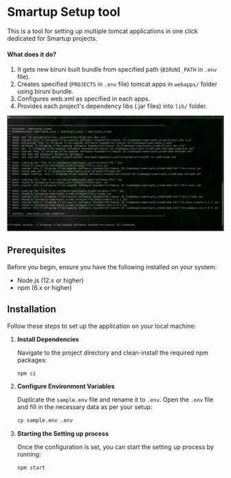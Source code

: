 # Smartup Setup tool

This is a tool for setting up multiple tomcat applications in one click dedicated for Smartup projects.

#### What does it do?
1. It gets new biruni built bundle from specified path (`BIRUNI_PATH` in `.env` file).
2. Creates specified (`PROJECTS` in `.env` file) tomcat apps in `webapps/` folder using biruni bundle.
3. Configures web.xml as specified in each apps.
4. Provides each project's dependency libs (.jar files) into `lib/` folder.

![sample terminal logs](./assets/sample_terminal_logs.png)

## Prerequisites

Before you begin, ensure you have the following installed on your system:
- Node.js (12.x or higher)
- npm (6.x or higher)

## Installation

Follow these steps to set up the application on your local machine:

1. **Install Dependencies**

   Navigate to the project directory and clean-install the required npm packages:

   ```bash
   npm ci
   ```

2. **Configure Environment Variables**

   Duplicate the `sample.env` file and rename it to `.env`. Open the `.env` file and fill in the necessary data as per your setup:

   ```bash
   cp sample.env .env
   ```

3. **Starting the Setting up process**

   Once the configuration is set, you can start the setting up process by running:

   ```bash
   npm start
   ```
